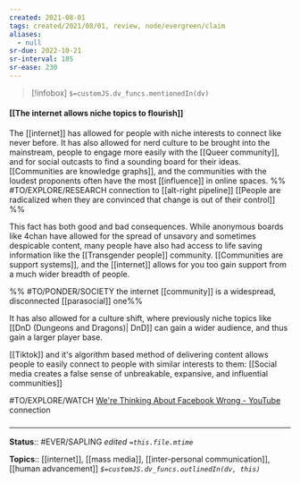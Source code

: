 ```yaml
---
created: 2021-08-01
tags: created/2021/08/01, review, node/evergreen/claim
aliases:
  - null
sr-due: 2022-10-21
sr-interval: 185
sr-ease: 230
---
```

> [!infobox]
`$=customJS.dv_funcs.mentionedIn(dv)`

#### [[The internet allows niche topics to flourish]] 

The [[internet]] has allowed for people with niche interests to connect like never before. It has also allowed for nerd culture to be brought into the mainstream, people to engage more easily with the [[Queer community]], and for social outcasts to find a sounding board for their ideas. [[Communities are knowledge graphs]], and the communities with the loudest proponents often have the most [[influence]] in online spaces.
%%
#TO/EXPLORE/RESEARCH connection to [[alt-right pipeline]] [[People are radicalized when they are convinced that change is out of their control]]
%%

This fact has both good and bad consequences. While anonymous boards like 4chan have allowed for the spread of unsavory and sometimes despicable content, many people have also had access to life saving information like the [[Transgender people]] community. [[Communities are support systems]], and the [[internet]] allows for you too gain support from a much wider breadth of people. 

%% 
#TO/PONDER/SOCIETY the internet [[community]] is a widespread, disconnected [[parasocial]] one%%

It has also allowed for a culture shift, where previously niche topics like [[DnD (Dungeons and Dragons)| DnD]] can gain a wider audience, and thus gain a larger player base.

[[Tiktok]] and it's algorithm based method of delivering content allows people to easily connect to people with similar interests to them: [[Social media creates a false sense of unbreakable, expansive, and influential communities]]

#TO/EXPLORE/WATCH [We're Thinking About Facebook Wrong - YouTube](https://www.youtube.com/watch?v=EJtNmd1kV44) connection

### <hr class="footnote"/>

**Status**:: #EVER/SAPLING
*edited `=this.file.mtime`*

**Topics**:: [[internet]], [[mass media]], [[inter-personal communication]], [[human advancement]]
*`$=customJS.dv_funcs.outlinedIn(dv, this)`*
